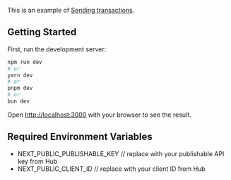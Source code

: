This is an example of [Sending transactions](https://docs.immutable.com/products/zkEVM/passport/wallet/transactions).

## Getting Started

First, run the development server:

```bash
npm run dev
# or
yarn dev
# or
pnpm dev
# or
bun dev
```

Open [http://localhost:3000](http://localhost:3000) with your browser to see the result.

## Required Environment Variables

- NEXT_PUBLIC_PUBLISHABLE_KEY // replace with your publishable API key from Hub
- NEXT_PUBLIC_CLIENT_ID // replace with your client ID from Hub
